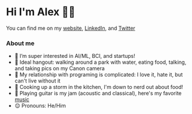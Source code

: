 # Hi I'm Alex 👋🏾

You can find me on my [website](https://alxmat.framer.ai/), [LinkedIn](https://www.linkedin.com/in/alxmat/), and [Twitter](https://twitter.com/alxmthew)

### About me
- 👀 I’m super interested in AI/ML, BCI, and startups!
- 📸 Ideal hangout: walking around a park with water, eating food, talking, and taking pics on my Canon camera
- 🌱 My relationship with programing is complicated: I love it, hate it, but can't live without it 
- 🍣 Cooking up a storm in the kitchen, I'm down to nerd out about food!
- 🎸 Playing guitar is my jam (acoustic and classical), here's my favorite [music](https://open.spotify.com/playlist/2NqZsu6mwQGlIuuI1R4TLj?si=3d68853853fe45dc) 
- 😌 Pronouns: He/Him

<!---
Thanks!
--->
